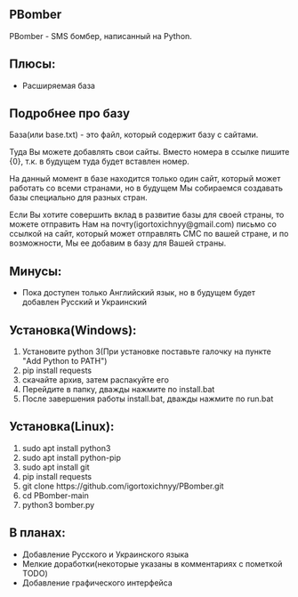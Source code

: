 <h2>PBomber</h2>

<p>PBomber - SMS бомбер, написанный на Python.</p>

<h2>Плюсы:</h2>

<ul>
    <li>Расширяемая база</li>
</ul>

<h2>Подробнее про базу</h2>

<p>База(или base.txt) - это файл, который содержит базу с сайтами.</p>

<p>Туда Вы можете добавлять свои сайты. Вместо номера в ссылке пишите {0}, т.к. в будущем туда будет вставлен номер.</p>

<p>На данный момент в базе находится только один сайт, который может работать со всеми странами, но в будущем Мы собираемся создавать базы специально для разных стран.</p>

<p>Если Вы хотите совершить вклад в развитие базы для своей страны, то можете отправить Нам на почту(igortoxichnyy@gmail.com) письмо со ссылкой на сайт, который может отправлять СМС по вашей стране, и по возможности, Мы ее добавим в базу для Вашей страны.</p>

<h2>Минусы:</h2>

<ul>
    <li>Пока доступен только Английский язык, но в будущем будет добавлен Русский и Украинский</li>
</ul>

<h2>Установка(Windows):</h2>

<ol>
    <li>Установите python 3(При установке поставьте галочку на пункте "Add Python to PATH")</li>
    <li>pip install requests</li>
    <li>скачайте архив, затем распакуйте его</li>
    <li>Перейдите в папку, дважды нажмите по install.bat</li>
    <li>После завершения работы install.bat, дважды нажмите по run.bat</li>
</ol>

<h2>Установка(Linux):</h2>

<ol>
    <li>sudo apt install python3</li>
    <li>sudo apt install python-pip</li>
    <li>sudo apt install git</li>
    <li>pip install requests</li>
    <li>git clone https://github.com/igortoxichnyy/PBomber.git</li>
    <li>cd PBomber-main</li>
    <li>python3 bomber.py</li>
</ol>

<h2>В планах:</h2>

<ul>
    <li>Добавление Русского и Украинского языка</li>
    <li>Мелкие доработки(некоторые указаны в комментариях с пометкой TODO)</li>
    <li>Добавление графического интерфейса</li>
</ul>

